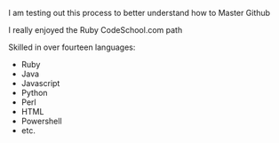 I am testing out this process to better understand how to Master Github

I really enjoyed the Ruby CodeSchool.com path

Skilled in over fourteen languages:
* Ruby
* Java
* Javascript
* Python
* Perl
* HTML
* Powershell
* etc.

